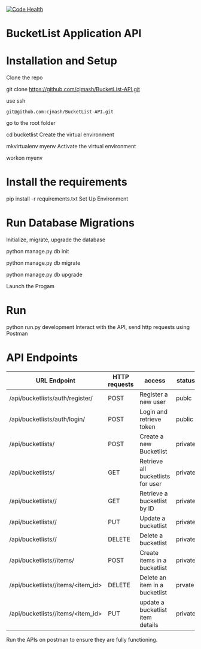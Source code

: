 [![Code Health](https://landscape.io/github/cjmash/BucketList-API/restful-api/landscape.svg?style=flat-square)](https://landscape.io/github/cjmash/BucketList-API/restful-api)

# BucketList Application API


# Installation and Setup

Clone the repo

git clone https://github.com/cjmash/BucketList-API.git

use ssh

    git@github.com:cjmash/BucketList-API.git

go to the root folder

cd bucketlist
Create the virtual environment

mkvirtualenv myenv
Activate the virtual environment

workon myenv
# Install the requirements

pip install -r requirements.txt
Set Up Environment


# Run Database Migrations

 Initialize, migrate, upgrade the database

python manage.py db init

python manage.py db migrate

python manage.py db upgrade

Launch the Progam

# Run

python run.py development
Interact with the API, send http requests using Postman

# API Endpoints

URL Endpoint	|               HTTP requests   | access| status|
----------------|-----------------|-------------|------------------
/api/bucketlists/auth/register/   |      POST	| Register a new user|publc
/api/bucketlists/auth/login/	  |     POST	| Login and retrieve token|public
/api/bucketlists/	              |      POST	|Create a new Bucketlist|private
/api/bucketlists/	              |      GET	|     Retrieve all bucketlists for user|private
/api/bucketlists/<id>/            |  	GET	    | Retrieve a bucketlist by ID | private
/api/bucketlists/<id>/	          |      PUT	|     Update a bucketlist |private
/api/bucketlists/<id>/	          |      DELETE	| Delete a bucketlist |private
/api/bucketlists/<id>/items/      |     POST	| Create items in a bucketlist |private
/api/bucketlists/<id>/items/<item_id>|	DELETE	| Delete an item in a bucketlist |prvate
/api/bucketlists/<id>/items/<item_id>|	PUT   	|update a bucketlist item details |private

Run the APIs on postman to ensure they are fully functioning.
